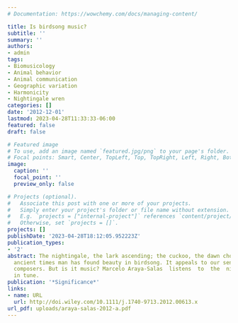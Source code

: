 ```yaml
---
# Documentation: https://wowchemy.com/docs/managing-content/

title: Is birdsong music?
subtitle: ''
summary: ''
authors:
- admin
tags:
- Biomusicology
- Animal behavior
- Animal communication
- Geographic variation
- Harmonicity
- Nightingale wren
categories: []
date: '2012-12-01'
lastmod: 2023-04-28T11:33:33-06:00
featured: false
draft: false

# Featured image 
# To use, add an image named `featured.jpg/png` to your page's folder.
# Focal points: Smart, Center, TopLeft, Top, TopRight, Left, Right, BottomLeft, Bottom, BottomRight.
image:
  caption: ''
  focal_point: ''
  preview_only: false

# Projects (optional).
#   Associate this post with one or more of your projects.
#   Simply enter your project's folder or file name without extension.
#   E.g. `projects = ["internal-project"]` references `content/project/deep-learning/index.md`.
#   Otherwise, set `projects = []`.
projects: []
publishDate: '2023-04-28T18:12:05.952223Z'
publication_types:
- '2'
abstract: The nightingale, the lark ascending; the cuckoo, the dawn chorus; since
  ancient times man has found beauty in birdsong. It appeals to our senses. It inspires
  composers. But is it music? Marcelo Araya-Salas  listens  to  the  nightingale  wren  and  tries  to  find  out  if  it  is  singing
  in tune.
publication: '*Significance*'
links:
- name: URL
  url: http://doi.wiley.com/10.1111/j.1740-9713.2012.00613.x
url_pdf: uploads/araya-salas-2012-a.pdf
---
```

